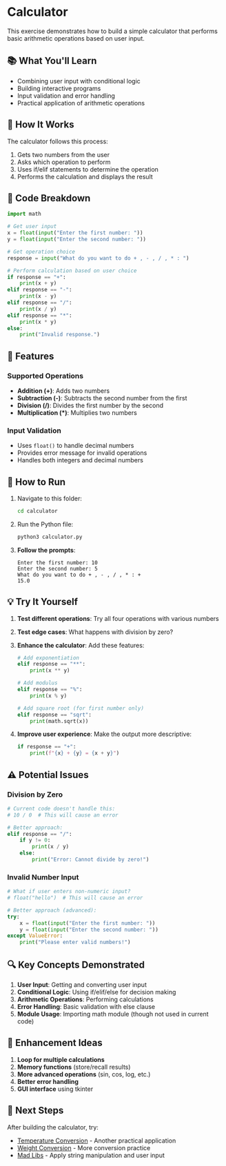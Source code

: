# Calculator

This exercise demonstrates how to build a simple calculator that performs basic arithmetic operations based on user input.

## 📚 What You'll Learn

- Combining user input with conditional logic
- Building interactive programs
- Input validation and error handling
- Practical application of arithmetic operations

## 🧮 How It Works

The calculator follows this process:
1. Gets two numbers from the user
2. Asks which operation to perform
3. Uses if/elif statements to determine the operation
4. Performs the calculation and displays the result

## 🎯 Code Breakdown

```python
import math

# Get user input
x = float(input("Enter the first number: "))
y = float(input("Enter the second number: "))

# Get operation choice
response = input("What do you want to do + , - , / , * : ")

# Perform calculation based on user choice
if response == "+":
    print(x + y)
elif response == "-":
    print(x - y)
elif response == "/":
    print(x / y)
elif response == "*":
    print(x * y)
else:
    print("Invalid response.")
```

## 🔧 Features

### Supported Operations
- **Addition (+)**: Adds two numbers
- **Subtraction (-)**: Subtracts the second number from the first
- **Division (/)**: Divides the first number by the second
- **Multiplication (*)**: Multiplies two numbers

### Input Validation
- Uses `float()` to handle decimal numbers
- Provides error message for invalid operations
- Handles both integers and decimal numbers

## 🚀 How to Run

1. Navigate to this folder:
   ```bash
   cd calculator
   ```

2. Run the Python file:
   ```bash
   python3 calculator.py
   ```

3. **Follow the prompts**:
   ```
   Enter the first number: 10
   Enter the second number: 5
   What do you want to do + , - , / , * : +
   15.0
   ```

## 💡 Try It Yourself

1. **Test different operations**: Try all four operations with various numbers
2. **Test edge cases**: What happens with division by zero?
3. **Enhance the calculator**: Add these features:
   ```python
   # Add exponentiation
   elif response == "**":
       print(x ** y)
   
   # Add modulus
   elif response == "%":
       print(x % y)
   
   # Add square root (for first number only)
   elif response == "sqrt":
       print(math.sqrt(x))
   ```

4. **Improve user experience**: Make the output more descriptive:
   ```python
   if response == "+":
       print(f"{x} + {y} = {x + y}")
   ```

## ⚠️ Potential Issues

### Division by Zero
```python
# Current code doesn't handle this:
# 10 / 0  # This will cause an error

# Better approach:
elif response == "/":
    if y != 0:
        print(x / y)
    else:
        print("Error: Cannot divide by zero!")
```

### Invalid Number Input
```python
# What if user enters non-numeric input?
# float("hello")  # This will cause an error

# Better approach (advanced):
try:
    x = float(input("Enter the first number: "))
    y = float(input("Enter the second number: "))
except ValueError:
    print("Please enter valid numbers!")
```

## 🔍 Key Concepts Demonstrated

1. **User Input**: Getting and converting user input
2. **Conditional Logic**: Using if/elif/else for decision making
3. **Arithmetic Operations**: Performing calculations
4. **Error Handling**: Basic validation with else clause
5. **Module Usage**: Importing math module (though not used in current code)

## 🚀 Enhancement Ideas

1. **Loop for multiple calculations**
2. **Memory functions** (store/recall results)
3. **More advanced operations** (sin, cos, log, etc.)
4. **Better error handling**
5. **GUI interface** using tkinter

## 🔗 Next Steps

After building the calculator, try:
- [Temperature Conversion](../temperature-conversion/) - Another practical application
- [Weight Conversion](../weight%20conversion/) - More conversion practice
- [Mad Libs](../madlibs/) - Apply string manipulation and user input
